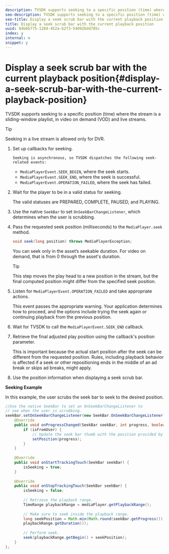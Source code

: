 ```yaml
---
description: TVSDK supports seeking to a specific position (time) where the stream is a sliding-window playlist, in video on demand (VOD) and live streams.
seo-description: TVSDK supports seeking to a specific position (time) where the stream is a sliding-window playlist, in video on demand (VOD) and live streams.
seo-title: Display a seek scrub bar with the current playback position
title: Display a seek scrub bar with the current playback position
uuid: 84b6b775-1284-452a-b2f3-54092bdd785c
index: y
internal: n
snippet: y
---
```


# Display a seek scrub bar with the current playback position{#display-a-seek-scrub-bar-with-the-current-playback-position}

TVSDK supports seeking to a specific position (time) where the stream is a sliding-window playlist, in video on demand (VOD) and live streams.

>[!TIP]
>
>Seeking in a live stream is allowed only for DVR.

1. Set up callbacks for seeking.

       Seeking is asynchronous, so TVSDK dispatches the following seek-related events:

    * `MediaPlayerEvent.SEEK_BEGIN`, where the seek starts. 
    * `MediaPlayerEvent.SEEK_END`, where the seek is successful. 
    * `MediaPlayerEvent.OPERATION_FAILED`, where the seek has failed.

1. Wait for the player to be in a valid status for seeking.

   The valid statuses are PREPARED, COMPLETE, PAUSED, and PLAYING.
1. Use the native `SeekBar` to set `OnSeekBarChangeListener`, which determines when the user is scrubbing.
1. Pass the requested seek position (milliseconds) to the `MediaPlayer.seek` method.

   ```java
   void seek(long position) throws MediaPlayerException;
   ```

   You can seek only in the asset’s seekable duration. For video on demand, that is from 0 through the asset's duration.

   >[!TIP]
   >
   >This step moves the play head to a new position in the stream, but the final computed position might differ from the specified seek position.

1. Listen for `MediaPlayerEvent.OPERATION_FAILED` and take appropriate actions.

   This event passes the appropriate warning. Your application determines how to proceed, and the options include trying the seek again or continuing playback from the previous position. 

1. Wait for TVSDK to call the `MediaPlayerEvent.SEEK_END` callback.
1. Retrieve the final adjusted play position using the callback's position parameter.

   This is important because the actual start position after the seek can be different from the requested position. Rules, including playback behavior is affected if a seek or other repositioning ends in the middle of an ad break or skips ad breaks, might apply. 

1. Use the position information when displaying a seek scrub bar.

<a id="example_EEB73818260C43C8B5AE12BA68548AB7"></a>

**Seeking Example**

In this example, the user scrubs the seek bar to seek to the desired position. 

```java
//Use the native SeekBar to set an OnSeekBarChangeListener to 
// see when the user is scrubbing. 
seekBar.setOnSeekBarChangeListener(new SeekBar.OnSeekBarChangeListener() { 
    @Override 
    public void onProgressChanged(SeekBar seekBar, int progress, boolean isFromUser) { 
        if (isFromUser) { 
            // Update the seek bar thumb with the position provided by the user. 
            setPosition(progress); 
        } 
    } 
 
    @Override 
    public void onStartTrackingTouch(SeekBar seekBar) { 
        isSeeking = true; 
    } 
 
    @Override 
    public void onStopTrackingTouch(SeekBar seekBar) { 
        isSeeking = false; 
 
        // Retrieve the playback range. 
        TimeRange playbackRange = mediaPlayer.getPlaybackRange(); 
 
        // Make sure to seek inside the playback range. 
        long seekPosition = Math.min(Math.round(seekBar.getProgress()), 
        playbackRange.getDuration()); 
     
        // Perform seek. 
        seek(playbackRange.getBegin() + seekPosition); 
    } 
}; 

```

